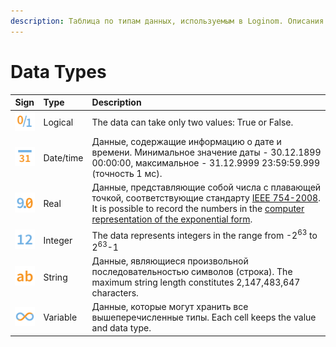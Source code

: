 ```yaml
---
description: Таблица по типам данных, используемым в Loginom. Описания типов и их ключевые особенности. Границы допустимых значений.
---
```

# Data Types

| Sign | Type | Description |
| :--------: | :------ | :------ |
| ![](./../images/icons/common/data-types/boolean_default.svg) | Logical | The data can take only two values: True or False. |
| ![](./../images/icons/common/data-types/datetime_default.svg) | Date/time | Данные, содержащие информацию о дате и времени. Минимальное значение даты - 30.12.1899 00:00:00, максимальное - 31.12.9999 23:59:59.999 (точность 1 мс). |
| ![](./../images/icons/common/data-types/float_default.svg) | Real | Данные, представляющие собой числа с плавающей точкой, соответствующие стандарту [IEEE 754-2008](https://ru.wikipedia.org/wiki/IEEE_754-2008). It is possible to record the numbers in the [computer representation of the exponential form](https://ru.wikipedia.org/wiki/Экспоненциальная_запись). |
| ![](./../images/icons/common/data-types/integer_default.svg) | Integer | The data represents integers in the range from -2<sup>63</sup> to 2<sup>63</sup>-1 |
| ![](./../images/icons/common/data-types/string_default.svg) | String | Данные, являющиеся произвольной последовательностью символов (строка). The maximum string length constitutes 2,147,483,647 characters. |
| ![](./../images/icons/common/data-types/variant_default.svg) | Variable | Данные, которые могут хранить все вышеперечисленные типы. Each cell keeps the value and data type. |
